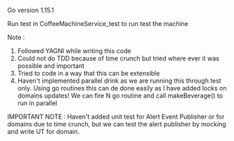 Go version 1.15.1

Run test in CoffeeMachineService_test to run test the machine

Note :
1) Followed YAGNI while writing this code
2) Could not do TDD because of time crunch but tried where ever it was possible and important
3) Tried to code in a way that this can be extensible
4) Haven't implemented parallel drink as we are running this through test only. Using go routines this can de 
done easily as I have added locks on domains updates! We can fire N go routine and call makeBeverage() to run in parallel

IMPORTANT NOTE : 
Haven't added unit test for Alert Event Publisher or for domains due to time crunch, but we can test the alert
publisher by mocking and write UT for domain.

